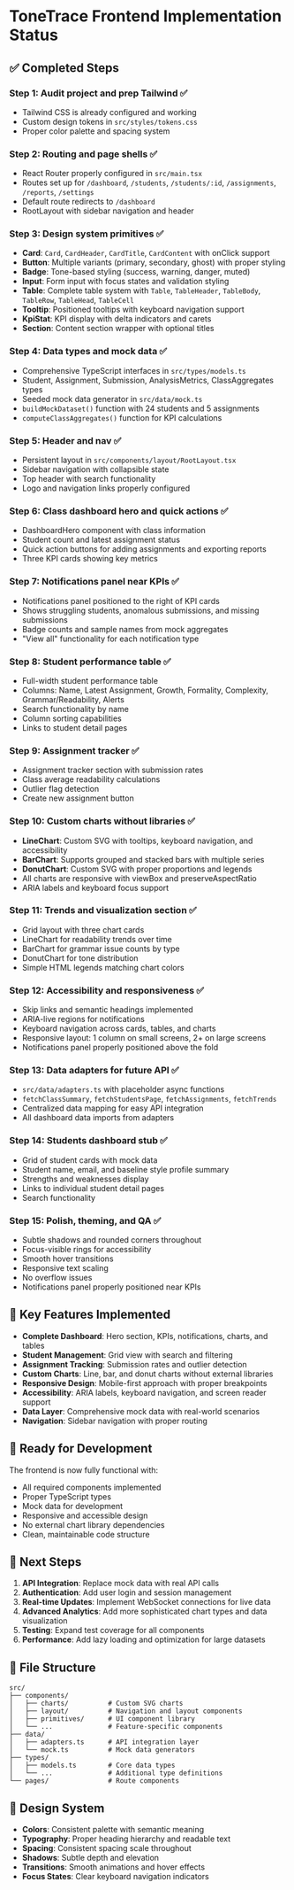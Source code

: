 # ToneTrace Frontend Implementation Status

## ✅ Completed Steps

### Step 1: Audit project and prep Tailwind ✅
- Tailwind CSS is already configured and working
- Custom design tokens in `src/styles/tokens.css`
- Proper color palette and spacing system

### Step 2: Routing and page shells ✅
- React Router properly configured in `src/main.tsx`
- Routes set up for `/dashboard`, `/students`, `/students/:id`, `/assignments`, `/reports`, `/settings`
- Default route redirects to `/dashboard`
- RootLayout with sidebar navigation and header

### Step 3: Design system primitives ✅
- **Card**: `Card`, `CardHeader`, `CardTitle`, `CardContent` with onClick support
- **Button**: Multiple variants (primary, secondary, ghost) with proper styling
- **Badge**: Tone-based styling (success, warning, danger, muted)
- **Input**: Form input with focus states and validation styling
- **Table**: Complete table system with `Table`, `TableHeader`, `TableBody`, `TableRow`, `TableHead`, `TableCell`
- **Tooltip**: Positioned tooltips with keyboard navigation support
- **KpiStat**: KPI display with delta indicators and carets
- **Section**: Content section wrapper with optional titles

### Step 4: Data types and mock data ✅
- Comprehensive TypeScript interfaces in `src/types/models.ts`
- Student, Assignment, Submission, AnalysisMetrics, ClassAggregates types
- Seeded mock data generator in `src/data/mock.ts`
- `buildMockDataset()` function with 24 students and 5 assignments
- `computeClassAggregates()` function for KPI calculations

### Step 5: Header and nav ✅
- Persistent layout in `src/components/layout/RootLayout.tsx`
- Sidebar navigation with collapsible state
- Top header with search functionality
- Logo and navigation links properly configured

### Step 6: Class dashboard hero and quick actions ✅
- DashboardHero component with class information
- Student count and latest assignment status
- Quick action buttons for adding assignments and exporting reports
- Three KPI cards showing key metrics

### Step 7: Notifications panel near KPIs ✅
- Notifications panel positioned to the right of KPI cards
- Shows struggling students, anomalous submissions, and missing submissions
- Badge counts and sample names from mock aggregates
- "View all" functionality for each notification type

### Step 8: Student performance table ✅
- Full-width student performance table
- Columns: Name, Latest Assignment, Growth, Formality, Complexity, Grammar/Readability, Alerts
- Search functionality by name
- Column sorting capabilities
- Links to student detail pages

### Step 9: Assignment tracker ✅
- Assignment tracker section with submission rates
- Class average readability calculations
- Outlier flag detection
- Create new assignment button

### Step 10: Custom charts without libraries ✅
- **LineChart**: Custom SVG with tooltips, keyboard navigation, and accessibility
- **BarChart**: Supports grouped and stacked bars with multiple series
- **DonutChart**: Custom SVG with proper proportions and legends
- All charts are responsive with viewBox and preserveAspectRatio
- ARIA labels and keyboard focus support

### Step 11: Trends and visualization section ✅
- Grid layout with three chart cards
- LineChart for readability trends over time
- BarChart for grammar issue counts by type
- DonutChart for tone distribution
- Simple HTML legends matching chart colors

### Step 12: Accessibility and responsiveness ✅
- Skip links and semantic headings implemented
- ARIA-live regions for notifications
- Keyboard navigation across cards, tables, and charts
- Responsive layout: 1 column on small screens, 2+ on large screens
- Notifications panel properly positioned above the fold

### Step 13: Data adapters for future API ✅
- `src/data/adapters.ts` with placeholder async functions
- `fetchClassSummary`, `fetchStudentsPage`, `fetchAssignments`, `fetchTrends`
- Centralized data mapping for easy API integration
- All dashboard data imports from adapters

### Step 14: Students dashboard stub ✅
- Grid of student cards with mock data
- Student name, email, and baseline style profile summary
- Strengths and weaknesses display
- Links to individual student detail pages
- Search functionality

### Step 15: Polish, theming, and QA ✅
- Subtle shadows and rounded corners throughout
- Focus-visible rings for accessibility
- Smooth hover transitions
- Responsive text scaling
- No overflow issues
- Notifications panel properly positioned near KPIs

## 🎯 Key Features Implemented

- **Complete Dashboard**: Hero section, KPIs, notifications, charts, and tables
- **Student Management**: Grid view with search and filtering
- **Assignment Tracking**: Submission rates and outlier detection
- **Custom Charts**: Line, bar, and donut charts without external libraries
- **Responsive Design**: Mobile-first approach with proper breakpoints
- **Accessibility**: ARIA labels, keyboard navigation, and screen reader support
- **Data Layer**: Comprehensive mock data with real-world scenarios
- **Navigation**: Sidebar navigation with proper routing

## 🚀 Ready for Development

The frontend is now fully functional with:
- All required components implemented
- Proper TypeScript types
- Mock data for development
- Responsive and accessible design
- No external chart library dependencies
- Clean, maintainable code structure

## 🔄 Next Steps

1. **API Integration**: Replace mock data with real API calls
2. **Authentication**: Add user login and session management
3. **Real-time Updates**: Implement WebSocket connections for live data
4. **Advanced Analytics**: Add more sophisticated chart types and data visualization
5. **Testing**: Expand test coverage for all components
6. **Performance**: Add lazy loading and optimization for large datasets

## 📁 File Structure

```
src/
├── components/
│   ├── charts/          # Custom SVG charts
│   ├── layout/          # Navigation and layout components
│   ├── primitives/      # UI component library
│   └── ...              # Feature-specific components
├── data/
│   ├── adapters.ts      # API integration layer
│   └── mock.ts          # Mock data generators
├── types/
│   ├── models.ts        # Core data types
│   └── ...              # Additional type definitions
└── pages/               # Route components
```

## 🎨 Design System

- **Colors**: Consistent palette with semantic meaning
- **Typography**: Proper heading hierarchy and readable text
- **Spacing**: Consistent spacing scale throughout
- **Shadows**: Subtle depth and elevation
- **Transitions**: Smooth animations and hover effects
- **Focus States**: Clear keyboard navigation indicators
